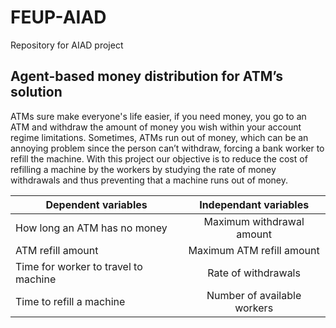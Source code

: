 # FEUP-AIAD
Repository for AIAD project
## Agent-based money distribution for ATM’s solution

ATMs sure make everyone's life easier, if you need money, you go to an ATM
and withdraw the amount of money you wish within your account regime limitations.
Sometimes, ATMs run out of money, which can be an annoying problem since the
person can’t withdraw, forcing a bank worker to refill the machine. With this project
our objective is to reduce the cost of refilling a machine by the workers by studying
the rate of money withdrawals and thus preventing that a machine runs out of
money.

| Dependent variables   |      Independant variables   |
|-----------------------|:-------------:|
| How long an ATM has no money |  Maximum withdrawal amount |
| ATM refill amount |    Maximum ATM refill amount   |
| Time for worker to travel to machine  | Rate of withdrawals |
| Time to refill a machine   | Number of available workers |
